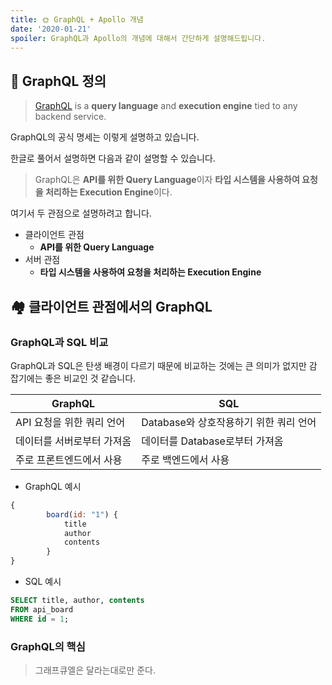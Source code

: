 ```yaml
---
title: 🌞 GraphQL + Apollo 개념
date: '2020-01-21'
spoiler: GraphQL과 Apollo의 개념에 대해서 간단하게 설명해드립니다.
---
```


## 🏸 GraphQL 정의

> [GraphQL](https://github.com/graphql/graphql-spec) is a **query language** and **execution engine** tied to any backend service.

GraphQL의 공식 명세는 이렇게 설명하고 있습니다.

한글로 풀어서 설명하면 다음과 같이 설명할 수 있습니다.

> GraphQL은 **API를 위한 Query Language**이자 **타입 시스템을 사용하여 요청을 처리하는 Execution Engine**이다.

여기서 두 관점으로 설명하려고 합니다.

- 클라이언트 관점
  - **API를 위한 Query Language**
- 서버 관점
  - **타입 시스템을 사용하여 요청을 처리하는 Execution Engine**

## 🏘 클라이언트 관점에서의 GraphQL

### GraphQL과 SQL 비교

GraphQL과 SQL은 탄생 배경이 다르기 때문에 비교하는 것에는 큰 의미가 없지만 감 잡기에는 좋은 비교인 것 같습니다.

| GraphQL                | SQL                            |
|------------------------|--------------------------------|
| API 요청을 위한 쿼리 언어  | Database와 상호작용하기 위한 쿼리 언어 |
| 데이터를 서버로부터 가져옴 | 데이터를 Database로부터 가져옴         |
| 주로 프론트엔드에서 사용   | 주로 백엔드에서 사용                  |

- GraphQL 예시
```javascript
{
        board(id: "1") {
            title
            author 
            contents
        }
}
```

- SQL 예시
```sql
SELECT title, author, contents
FROM api_board
WHERE id = 1;
```

### GraphQL의 핵심

> 그래프큐엘은 달라는대로만 준다.
